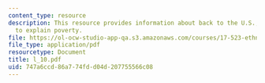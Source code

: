 ```yaml
---
content_type: resource
description: This resource provides information about back to the U.S., two explanations
  to explain poverty.
file: https://ol-ocw-studio-app-qa.s3.amazonaws.com/courses/17-523-ethnicity-and-race-in-world-politics-fall-2005/747a6ccd86a774fdd04d207755566c08_l_10.pdf
file_type: application/pdf
resourcetype: Document
title: l_10.pdf
uid: 747a6ccd-86a7-74fd-d04d-207755566c08
---
```

